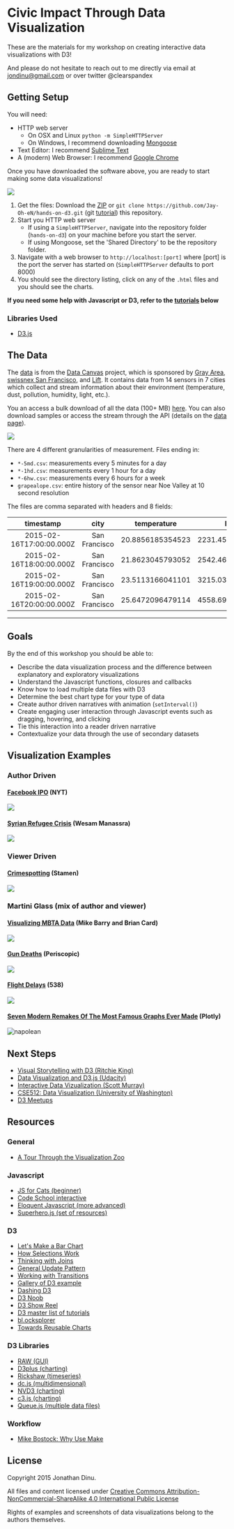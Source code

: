 # Civic Impact Through Data Visualization

These are the materials for my workshop on creating interactive data visualizations with D3!


And please do not hesitate to reach out to me directly via email at jondinu@gmail.com or over twitter @clearspandex

## Getting Setup

You will need:

* HTTP web server
    * On OSX and Linux `python -m SimpleHTTPServer`
    * On Windows, I recommend downloading [Mongoose][mongoose]
* Text Editor: I recommend [Sublime Text][sublime]
* A (modern) Web Browser: I recommend [Google Chrome][chrome]

Once you have downloaded the software above, you are ready to start making some data visualizations!

![](http://media2.giphy.com/media/rOTGSPxvJJY7m/giphy.gif)

1. Get the files: Download the [ZIP][zip] or `git clone https://github.com/Jay-Oh-eN/hands-on-d3.git` (git [tutorial][gitit]) this repository.
2. Start you HTTP web server
    * If using a `SimpleHTTPServer`, navigate into the repository folder (`hands-on-d3`) on your machine before you start the server.
    * If using Mongoose, set the 'Shared Directory' to be the repository folder.
3. Navigate with a web browser to `http://localhost:[port]` where [port] is the port the server has started on (`SimpleHTTPServer` defaults to port 8000)
4. You should see the directory listing, click on any of the `.html` files and you should see the charts.

__If you need some help with Javascript or D3, refer to the [tutorials](#resources) below__

### Libraries Used
* [D3.js][d3]

## The Data

The [data][data-canvas-map] is from the [Data Canvas][data-canvas] project, which is sponsored by [Gray Area][grayarea], [swissnex San Francisco][swiss], and [Lift][lift].  It contains data from 14 sensors in 7 cities which collect and stream information about their environment (temperature, dust, pollution, humidity, light, etc.).

You an access a bulk download of all the data (100+ MB) [here][dump].  You can also download samples or access the stream through the API (details on the [data page][data-canvas-data]).

![][data-canvas-img]

There are 4 different granularities of measurement. Files ending in:
* `*-5md.csv`: measurements every 5 minutes for a day
* `*-1hd.csv`: measurements every 1 hour for a day
* `*-6hw.csv`: measurements every 6 hours for a week
* `grapealope.csv`: entire history of the sensor near Noe Valley at 10 second resolution

The files are comma separated with headers and 8 fields:

timestamp|city|temperature|light|airquality_raw|sound|humidity|dust
:--:|:--:|:--:|:--:|:--:|:--:|:--:|:--:
2015-02-16T17:00:00.000Z|San Francisco|20.8856185354523|2231.45801048026|28.8458008730416|1674.71050009727|48.4880466992298|882.367404134883
2015-02-16T18:00:00.000Z|San Francisco|21.8623045793052|2542.46720508251|26.5113633058142|1652.25960948903|43.9341875396295|912.0280753969
2015-02-16T19:00:00.000Z|San Francisco|23.5113166041101|3215.03460441893|24.8987852323788|1690.5842506536|40.5058249680354|939.447105875158
2015-02-16T20:00:00.000Z|San Francisco|25.6472096479114|4558.69142401972|26.0867059045864|1704.29832357106|38.4312464272035|999.743066983922

<hr>

## Goals

By the end of this workshop you should be able to:

* Describe the data visualization process and the difference between explanatory and exploratory visualizations
* Understand the Javascript functions, closures and callbacks
* Know how to load multiple data files with D3
* Determine the best chart type for your type of data
* Create author driven narratives with animation (`setInterval()`)
* Create engaging user interaction through Javascript events such as dragging, hovering, and clicking
* Tie this interaction into a reader driven narrative
* Contextualize your data through the use of secondary datasets

## Visualization Examples

### Author Driven

#### [Facebook IPO][facebook] (NYT)

![][facebook_ipo_nyt]

#### [Syrian Refugee Crisis][syria] (Wesam Manassra)

![][syria-img]

### Viewer Driven

#### [Crimespotting][crimespotting] (Stamen)

![][crimespotting-screenshot]

### Martini Glass (mix of author and viewer)

#### [Visualizing MBTA Data][mbta] (Mike Barry and Brian Card)

![][mbta-img]

#### [Gun Deaths][guns] (Periscopic)

![][guns-img]

#### [Flight Delays][flights] (538)

![][flights-img]

#### [Seven Modern Remakes Of The Most Famous Graphs Ever Made][plotly-remake] (Plotly)

![napolean](http://i.imgur.com/wgYtD37.png)

## Next Steps
* [Visual Storytelling with D3 (Ritchie King)][ritchie]
* [Data Visualization and D3.js (Udacity)][udacity]
* [Interactive Data Vizualization (Scott Murray)][murray]
* [CSE512: Data Visualization (University of Washington)][uw-viz]
* [D3 Meetups][meetups]

## Resources

### General

* [A Tour Through the Visualization Zoo][zoo]

### Javascript
* [JS for Cats (beginner)][jscats]
* [Code School interactive][codeschool]
* [Eloquent Javascript (more advanced)][eloquent]
* [Superhero.js (set of resources)][supjs]

### D3
* [Let's Make a Bar Chart][barchart]
* [How Selections Work][selections]
* [Thinking with Joins][joins]
* [General Update Pattern][update]
* [Working with Transitions][transitions]
* [Gallery of D3 example][gallery]
* [Dashing D3][dashing]
* [D3 Noob][d3noob]
* [D3 Show Reel][showreel]
* [D3 master list of tutorials][tuts]
* [bl.ocksplorer][blocksplore]
* [Towards Reusable Charts][charts]

### D3 Libraries

* [RAW (GUI)][raw]
* [D3plus (charting)][d3plus]
* [Rickshaw (timeseries)][rickshaw]
* [dc.js (multidimensional)][dc.js]
* [NVD3 (charting)][nvd3]
* [c3.js (charting)][c3]
* [Queue.js (multiple data files)][queue]

### Workflow

* [Mike Bostock: Why Use Make][bostock-make]

## License

Copyright 2015 Jonathan Dinu.

All files and content licensed under [Creative Commons Attribution-NonCommercial-ShareAlike 4.0 International Public License](LICENSE)

Rights of examples and screenshots of data visualizations belong to the authors themselves.

<!-- links -->

[mongoose]: http://cesanta.com/mongoose.shtml
[sublime]: http://www.sublimetext.com/2
[chrome]: https://www.google.com/chrome/browser/desktop/
[zip]: https://github.com/Jay-Oh-eN/hands-on-d3/archive/master.zip
[gitit]: http://jlord.us/git-it/
[mongoose-config]: images/mongoose-config.png

[sf-asthma]: https://data.sfgov.org/Health-and-Social-Services/Climate-and-Health-Data/paqg-zyqx
[grayarea]: http://grayarea.org/
[swiss]: http://www.swissnexsanfrancisco.org/
[lift]: http://liftconference.com/lift15
[data-canvas-img]: images/data-canvas.png
[data-canvas]: http://datacanvas.org/
[data-canvas-map]: http://map.datacanvas.org/
[dump]: https://s3.amazonaws.com/localdata-export/datacanvas/full.zip
[data-canvas-data]: http://map.datacanvas.org/#!/data
[dictionary]: data/dictionary.pdf

[d3]: http://d3js.org/
[dimple]: http://dimplejs.org/
[moment]: http://momentjs.com/
[d3plus]: http://d3plus.org/
[rickshaw]: http://code.shutterstock.com/rickshaw/
[dc.js]: http://dc-js.github.io/dc.js/
[nvd3]: http://nvd3.org/
[c3]: http://c3js.org/
[raw]: http://app.raw.densitydesign.org/
[queue]: https://github.com/mbostock/queue
[parallel]: https://syntagmatic.github.io/parallel-coordinates/

[crimespotting]: http://sanfrancisco.crimespotting.org/#zoom=13&lon=-122.438&types=AA,Mu,Ro,SA,DP,Na,Al,Pr,Th,VT,Va,Bu,Ar&lat=37.760&hours=0-23&dtend=2014-02-28T23:59:59-07:00&dtstart=2014-02-21T23:59:59-07:00
[crimespotting-screenshot]: images/crimespotting-screenshot.png
[facebook]: http://www.nytimes.com/interactive/2012/05/17/business/dealbook/how-the-facebook-offering-compares.html
[facebook_ipo_nyt]: images/facebook_ipo_nyt.png
[mbta]: http://mbtaviz.github.io/
[mbta-img]: images/mbta-img.png
[guns]: http://guns.periscopic.com/
[guns-img]: images/periscopic.png
[syria]: http://visualizations.manassra.com/syria
[syria-img]: images/syria-img.png
[final-viz]: images/animated_line.png
[viz-ani]: images/viz-ani.gif
[flights]: http://fivethirtyeight.com/interactives/flights/
[flights-img]: images/flights.png
[plotly-remake]: http://blog.plot.ly/post/120532468127/how-to-analyze-data-seven-modern-remakes-of-the
[plotly-img]: images/plotly.png

[udacity]: https://www.udacity.com/course/ud507
[uw-viz]: http://courses.cs.washington.edu/courses/cse512/14wi/
[murray]: http://chimera.labs.oreilly.com/books/1230000000345
[ritchie]: http://ritchiesking.com/book/
[jscats]: http://jsforcats.com/
[eloquent]: http://eloquentjavascript.net/
[supjs]: http://superherojs.com/
[codeschool]: https://www.codeschool.com/paths/javascript
[barchart]: http://bost.ocks.org/mike/bar/
[d3noob]: http://www.d3noob.org/
[dashing]: https://www.dashingd3js.com/
[showreel]: http://bl.ocks.org/mbostock/1256572
[gallery]: https://github.com/mbostock/d3/wiki/Gallery
[tuts]: https://github.com/mbostock/d3/wiki/Tutorials
[joins]: http://bost.ocks.org/mike/join/
[selections]: http://bost.ocks.org/mike/selection/
[update]: http://bl.ocks.org/mbostock/3808218
[blocksplore]: http://bl.ocksplorer.org/
[transitions]: http://bost.ocks.org/mike/transition/
[zoo]: http://homes.cs.washington.edu/~jheer/files/zoo/
[meetups]: http://d3-js.meetup.com/
[charts]: http://bost.ocks.org/mike/chart/

[bostock-make]: http://bost.ocks.org/mike/make/
